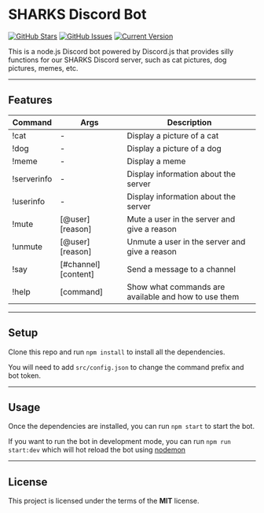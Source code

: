 SHARKS Discord Bot 
============
[![GitHub Stars](https://img.shields.io/github/stars/ColinLeesUK/discord-bot.svg)](https://github.com/ColinLeesUK/discord-bot/stargazers) [![GitHub Issues](https://img.shields.io/github/issues/ColinLeesUK/discord-bot.svg)](https://github.com/ColinLeesUK/discord-bot/issues) [![Current Version](https://img.shields.io/badge/version-1.2.0-green.svg)](https://github.com/ColinLeesUK/discord-bot)

This is a node.js Discord bot powered by Discord.js that provides silly functions for our SHARKS Discord server, such as cat pictures, dog pictures, memes, etc.

---

## Features
Command | Args | Description |
--- | --- | --- |
!cat | - | Display a picture of a cat |
!dog | - | Display a picture of a dog |
!meme | - | Display a meme |
!serverinfo | - | Display information about the server |
!userinfo | - | Display information about the server |
!mute | [@user] [reason] | Mute a user in the server and give a reason |
!unmute | [@user] [reason] | Unmute a user in the server and give a reason |
!say | [#channel] [content] | Send a message to a channel |
!help | [command] | Show what commands are available and how to use them |

---

## Setup
Clone this repo and run `npm install` to install all the dependencies.

You will need to add `src/config.json` to change the command prefix and bot token.

---

## Usage
Once the dependencies are installed, you can run  `npm start` to start the bot.

If you want to run the bot in development mode, you can run `npm run start:dev` which will hot reload the bot using [nodemon](https://nodemon.io/)

---

## License

This project is licensed under the terms of the **MIT** license.

